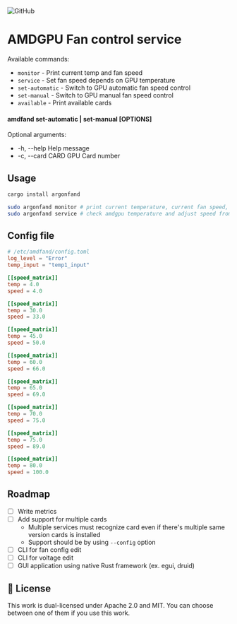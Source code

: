 ![GitHub](https://img.shields.io/github/license/Eraden/amdgpud)

# AMDGPU Fan control service

Available commands:

* `monitor`        - Print current temp and fan speed
* `service`        - Set fan speed depends on GPU temperature
* `set-automatic`  - Switch to GPU automatic fan speed control
* `set-manual`     - Switch to GPU manual fan speed control
* `available`      - Print available cards

#### amdfand set-automatic | set-manual [OPTIONS]

Optional arguments:

* -h, --help       Help message
* -c, --card CARD  GPU Card number

## Usage

```bash
cargo install argonfand

sudo argonfand monitor # print current temperature, current fan speed, min and max fan speed 
sudo argonfand service # check amdgpu temperature and adjust speed from config file 
```

## Config file

```toml
# /etc/amdfand/config.toml
log_level = "Error"
temp_input = "temp1_input"

[[speed_matrix]]
temp = 4.0
speed = 4.0

[[speed_matrix]]
temp = 30.0
speed = 33.0

[[speed_matrix]]
temp = 45.0
speed = 50.0

[[speed_matrix]]
temp = 60.0
speed = 66.0

[[speed_matrix]]
temp = 65.0
speed = 69.0

[[speed_matrix]]
temp = 70.0
speed = 75.0

[[speed_matrix]]
temp = 75.0
speed = 89.0

[[speed_matrix]]
temp = 80.0
speed = 100.0
```

## Roadmap

* [ ] Write metrics
* [ ] Add support for multiple cards
  * Multiple services must recognize card even if there's multiple same version cards is installed
  * Support should be by using `--config` option
* [ ] CLI for fan config edit
* [ ] CLI for voltage edit
* [ ] GUI application using native Rust framework (ex. egui, druid)

## :bookmark: License

This work is dual-licensed under Apache 2.0 and MIT.
You can choose between one of them if you use this work.
